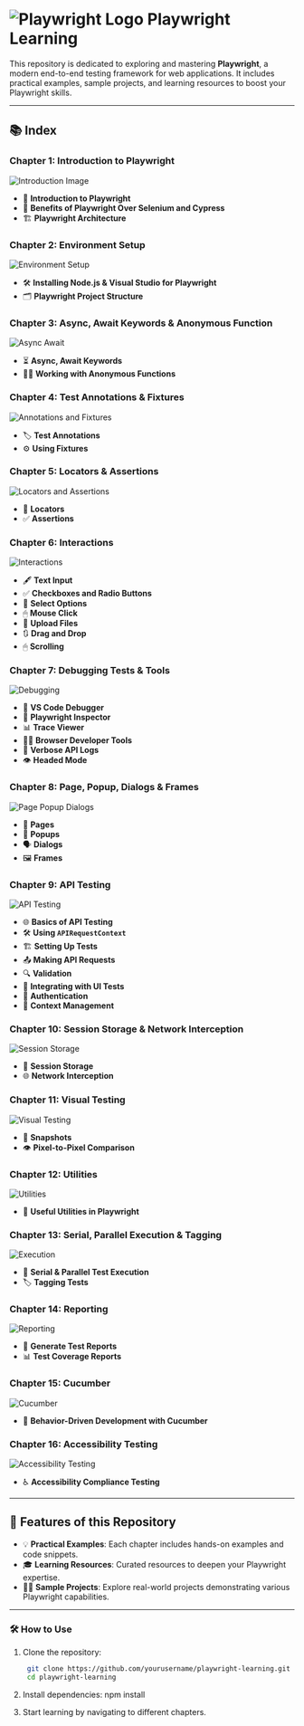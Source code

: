 # ![Playwright Logo](https://user-images.githubusercontent.com/73263332/155241193-d44cbaaa-cc22-4a8d-9292-185ecf1c9928.png) Playwright Learning

This repository is dedicated to exploring and mastering **Playwright**, a modern end-to-end testing framework for web applications. It includes practical examples, sample projects, and learning resources to boost your Playwright skills.

---

## 📚 Index

### Chapter 1: Introduction to Playwright
![Introduction Image](https://user-images.githubusercontent.com/12345678/introduction-image.png)
- 🚀 **Introduction to Playwright**
- 🔄 **Benefits of Playwright Over Selenium and Cypress**
- 🏗️ **Playwright Architecture**

### Chapter 2: Environment Setup
![Environment Setup](https://user-images.githubusercontent.com/12345678/setup.png)
- 🛠 **Installing Node.js & Visual Studio for Playwright**
- 🗂 **Playwright Project Structure**

### Chapter 3: Async, Await Keywords & Anonymous Function
![Async Await](https://user-images.githubusercontent.com/12345678/async-await.png)
- ⏳ **Async, Await Keywords**
- 🕵️‍♂️ **Working with Anonymous Functions**

### Chapter 4: Test Annotations & Fixtures
![Annotations and Fixtures](https://user-images.githubusercontent.com/12345678/fixtures.png)
- 🏷 **Test Annotations**
- ⚙️ **Using Fixtures**

### Chapter 5: Locators & Assertions
![Locators and Assertions](https://user-images.githubusercontent.com/12345678/locators-assertions.png)
- 📍 **Locators**
- ✅ **Assertions**

### Chapter 6: Interactions
![Interactions](https://user-images.githubusercontent.com/12345678/interactions.png)
- 🖋 **Text Input**
- ✅ **Checkboxes and Radio Buttons**
- 🔽 **Select Options**
- 🖱 **Mouse Click**
- 📁 **Upload Files**
- 🔃 **Drag and Drop**
- 🖱 **Scrolling**

### Chapter 7: Debugging Tests & Tools 
![Debugging](https://user-images.githubusercontent.com/12345678/debugging-tools.png)
- 🐞 **VS Code Debugger**
- 🔎 **Playwright Inspector**
- 📊 **Trace Viewer**
- 🧑‍💻 **Browser Developer Tools**
- 📜 **Verbose API Logs**
- 👁 **Headed Mode**

### Chapter 8: Page, Popup, Dialogs & Frames
![Page Popup Dialogs](https://user-images.githubusercontent.com/12345678/page-dialogs.png)
- 📄 **Pages**
- 🔔 **Popups**
- 🗣 **Dialogs**
- 🖼 **Frames**

### Chapter 9: API Testing
![API Testing](https://user-images.githubusercontent.com/12345678/api-testing.png)
- 🌐 **Basics of API Testing**
- 🛠 **Using `APIRequestContext`**
- 🏗 **Setting Up Tests**
- 📤 **Making API Requests**
- 🔍 **Validation**
- 🧩 **Integrating with UI Tests**
- 🔑 **Authentication**
- 📂 **Context Management**

### Chapter 10: Session Storage & Network Interception
![Session Storage](https://user-images.githubusercontent.com/12345678/session-storage.png)
- 💾 **Session Storage**
- 🌐 **Network Interception**

### Chapter 11: Visual Testing
![Visual Testing](https://user-images.githubusercontent.com/12345678/visual-testing.png)
- 📸 **Snapshots**
- 👁 **Pixel-to-Pixel Comparison**

### Chapter 12: Utilities
![Utilities](https://user-images.githubusercontent.com/12345678/utilities.png)
- 🧰 **Useful Utilities in Playwright**

### Chapter 13: Serial, Parallel Execution & Tagging
![Execution](https://user-images.githubusercontent.com/12345678/execution.png)
- 🔀 **Serial & Parallel Test Execution**
- 🏷 **Tagging Tests**

### Chapter 14: Reporting
![Reporting](https://user-images.githubusercontent.com/12345678/reporting.png)
- 📝 **Generate Test Reports**
- 📊 **Test Coverage Reports**

### Chapter 15: Cucumber
![Cucumber](https://user-images.githubusercontent.com/12345678/cucumber.png)
- 🥒 **Behavior-Driven Development with Cucumber**

### Chapter 16: Accessibility Testing
![Accessibility Testing](https://user-images.githubusercontent.com/12345678/accessibility-testing.png)
- ♿ **Accessibility Compliance Testing**

---

## 🌟 Features of this Repository
- 💡 **Practical Examples**: Each chapter includes hands-on examples and code snippets.
- 🎓 **Learning Resources**: Curated resources to deepen your Playwright expertise.
- 🧑‍💻 **Sample Projects**: Explore real-world projects demonstrating various Playwright capabilities.

---

### 🛠 How to Use
1. Clone the repository:
   ```bash
    git clone https://github.com/yourusername/playwright-learning.git
    cd playwright-learning

2. Install dependencies:
    npm install

3. Start learning by navigating to different chapters.
